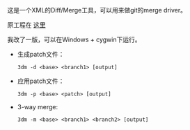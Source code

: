 这是一个XML的Diff/Merge工具，可以用来做git的merge driver。

原工程在 [这里](http://tdm.berlios.de/3dm/doc/index.html)

我改了一版，可以在Windows + cygwin下运行。

* 生成patch文件：

      3dm -d <base> <branch1> [output]

* 应用patch文件：

      3dm -p <base> <patch> [output]

* 3-way merge:

      3dm -m <base> <branch1> <branch2> [output]
